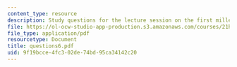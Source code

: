 ```yaml
---
content_type: resource
description: Study questions for the lecture session on the first millennium and Maimonides.
file: https://ol-ocw-studio-app-production.s3.amazonaws.com/courses/21h-914-jewish-history-from-biblical-to-modern-times-fall-2007/9f19bcce4fc302de74bd95ca34142c20_questions6.pdf
file_type: application/pdf
resourcetype: Document
title: questions6.pdf
uid: 9f19bcce-4fc3-02de-74bd-95ca34142c20
---
```

